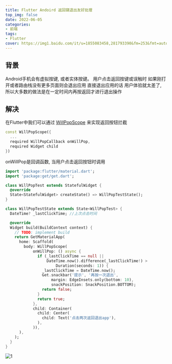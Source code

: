```yaml
---
title: Flutter Andoird 返回键退出友好处理
top_img: false
date: 2022-06-05
categories: 
- 前端
tags:
- Flutter
cover: https://img1.baidu.com/it/u=1855083458,281793390&fm=253&fmt=auto&app=138&f=JPEG?w=989&h=500
---
```


## 背景
Android手机会有虚拟按键, 或者实体按键。 用户点击返回按键或误触时 如果刚打开或者路由栈没有更多页面则会退出应用
直接退出应用的话 用户体验就太差了, 所以大多数的做法是在一定时间内再按返回才进行退出操作 

## 解决
在Flutter中我们可以通过 [WillPopScope](https://api.flutter.dev/flutter/widgets/WillPopScope-class.html) 来实现返回按钮拦截

``` dart
const WillPopScope({
  ...
  required WillPopCallback onWillPop,
  required Widget child
})
```

onWillPop是回调函数, 当用户点击返回按钮时调用

``` dart
import 'package:flutter/material.dart';
import 'package:get/get.dart';

class WillPopTest extends StatefulWidget {
  @override
  State<StatefulWidget> createState() => WillPopTestState();
}

class WillPopTestState extends State<WillPopTest> {
  DateTime? _lastClickTime; //上次点击时间

  @override
  Widget build(BuildContext context) {
    // TODO: implement build
    return GetMaterialApp(
      home: Scaffold(
        body: WillPopScope(
            onWillPop: () async {
              if (_lastClickTime == null ||
                  DateTime.now().difference(_lastClickTime!) >
                      Duration(seconds: 1)) {
                _lastClickTime = DateTime.now();
                Get.snackbar('提示', '再按一次退出',
                    margin: EdgeInsets.only(bottom: 10),
                    snackPosition: SnackPosition.BOTTOM);
                return false;
              }
              return true;
            },
            child: Container(
              child: Center(
                child: Text('点击两次返回退出app'),
              ),
            )),
      ),
    );
  }
}
```

![1](https://user-images.githubusercontent.com/70128222/194988803-41fe32b5-35c0-418d-9f55-e0f2a00320cb.gif)

